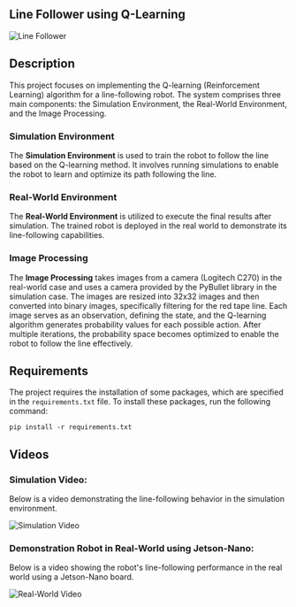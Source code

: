 ## Line Follower using Q-Learning

![Line Follower](https://user-images.githubusercontent.com/90126322/219383180-47eb70ba-f8ad-4424-ab5c-274ea07d8fed.gif)

## Description

This project focuses on implementing the Q-learning (Reinforcement Learning) algorithm for a line-following robot. The system comprises three main components: the Simulation Environment, the Real-World Environment, and the Image Processing.

### Simulation Environment
The **Simulation Environment** is used to train the robot to follow the line based on the Q-learning method. It involves running simulations to enable the robot to learn and optimize its path following the line.

### Real-World Environment
The **Real-World Environment** is utilized to execute the final results after simulation. The trained robot is deployed in the real world to demonstrate its line-following capabilities.

### Image Processing
The **Image Processing** takes images from a camera (Logitech C270) in the real-world case and uses a camera provided by the PyBullet library in the simulation case. The images are resized into 32x32 images and then converted into binary images, specifically filtering for the red tape line. Each image serves as an observation, defining the state, and the Q-learning algorithm generates probability values for each possible action. After multiple iterations, the probability space becomes optimized to enable the robot to follow the line effectively.

## Requirements

The project requires the installation of some packages, which are specified in the `requirements.txt` file. To install these packages, run the following command:

    pip install -r requirements.txt



## Videos

### Simulation Video:
Below is a video demonstrating the line-following behavior in the simulation environment.

![Simulation Video](https://user-images.githubusercontent.com/90126322/219383180-47eb70ba-f8ad-4424-ab5c-274ea07d8fed.gif)

### Demonstration Robot in Real-World using Jetson-Nano:
Below is a video showing the robot's line-following performance in the real world using a Jetson-Nano board.

![Real-World Video](https://user-images.githubusercontent.com/90126322/219380977-fce36e4a-49b8-4ff9-8f52-dfa2f12ae330.gif)



